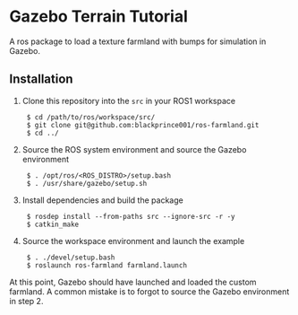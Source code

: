 # Gazebo Terrain Tutorial

A ros package to load a texture farmland with bumps for simulation in Gazebo.

## Installation

1. Clone this repository into the `src` in your ROS1 workspace

        $ cd /path/to/ros/workspace/src/
        $ git clone git@github.com:blackprince001/ros-farmland.git
        $ cd ../

2. Source the ROS system environment and source the Gazebo environment

        $ . /opt/ros/<ROS_DISTRO>/setup.bash
        $ . /usr/share/gazebo/setup.sh

3. Install dependencies and build the package

        $ rosdep install --from-paths src --ignore-src -r -y
        $ catkin_make

4. Source the workspace environment and launch the example

        $ . ./devel/setup.bash
        $ roslaunch ros-farmland farmland.launch

At this point, Gazebo should have launched and loaded the custom farmland. A common mistake is to forgot
to source the Gazebo environment in step 2.
